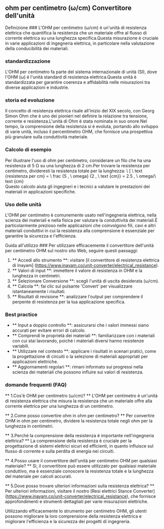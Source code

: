 ## ohm per centimetro (ω/cm) Convertitore dell'unità

Definizione ###
L'OHM per centimetro (ω/cm) è un'unità di resistenza elettrica che quantifica la resistenza che un materiale offre al flusso di corrente elettrica su una lunghezza specifica.Questa misurazione è cruciale in varie applicazioni di ingegneria elettrica, in particolare nella valutazione della conducibilità dei materiali.

### standardizzazione
L'OHM per centimetro fa parte del sistema internazionale di unità (SI), dove l'OHM (ω) è l'unità standard di resistenza elettrica.Questa unità è standardizzata per garantire coerenza e affidabilità nelle misurazioni tra diverse applicazioni e industrie.

### storia ed evoluzione
Il concetto di resistenza elettrica risale all'inizio del XIX secolo, con Georg Simon Ohm che è uno dei pionieri nel definire la relazione tra tensione, corrente e resistenza.L'unità di Ohm è stata nominata in suo onore.Nel tempo, la comprensione della resistenza si è evoluta, portando allo sviluppo di varie unità, incluso il percentimetro OHM, che fornisce una prospettiva più granulare sulla conduttività materiale.

### Calcolo di esempio
Per illustrare l'uso di ohm per centimetro, considerare un filo che ha una resistenza di 5 Ω su una lunghezza di 2 cm.Per trovare la resistenza per centimetro, divideresti la resistenza totale per la lunghezza:
\ [
\ text {resistenza per cm} = \ frac {5 \, \ omega} {2 \, \ text {cm}} = 2.5 \, \ omega/\ text {cm}
\
Questo calcolo aiuta gli ingegneri e i tecnici a valutare le prestazioni dei materiali in applicazioni specifiche.

### Uso delle unità
L'OHM per centimetro è comunemente usato nell'ingegneria elettrica, nella scienza dei materiali e nella fisica per valutare la conduttività dei materiali.È particolarmente prezioso nelle applicazioni che coinvolgono fili, cavi e altri materiali conduttivi in ​​cui la resistenza alla comprensione è essenziale per garantire la sicurezza e l'efficienza.

Guida all'utilizzo ###
Per utilizzare efficacemente il convertitore dell'unità per centimetro OHM sul nostro sito Web, seguire questi passaggi:
1. ** Accedi allo strumento **: visitare [il convertitore di resistenza elettrica di Inayam] (https://www.inayam.co/unit-converter/electrical_resistance).
2. ** Valori di input **: immettere il valore di resistenza in OHM e la lunghezza in centimetri.
3. ** Selezionare Conversione **: scegli l'unità di uscita desiderata (ω/cm).
4. ** Calcola **: fai clic sul pulsante 'Convert' per visualizzare istantaneamente i risultati.
5. ** Risultati di revisione **: analizzare l'output per comprendere il perpente di resistenza per la tua applicazione specifica.

### Best practice
- ** Input a doppio controllo **: assicurarsi che i valori immessi siano accurati per evitare errori di calcolo.
- ** Comprendi le proprietà dei materiali **: familiarizzare con i materiali con cui stai lavorando, poiché i materiali diversi hanno resistenze variabili.
- ** Utilizzare nel contesto **: applicare i risultati in scenari pratici, come la progettazione di circuiti o la selezione di materiali appropriati per applicazioni elettriche.
- ** Aggiornamenti regolari **: rimani informato sui progressi nella scienza dei materiali che possono influire sui valori di resistenza.

### domande frequenti (FAQ)

** 1.Cos'è OHM per centimetro (ω/cm)? **
L'OHM per centimetro è un'unità di resistenza elettrica che misura la resistenza che un materiale offre alla corrente elettrica per una lunghezza di un centimetro.

** 2.Come posso convertire ohm in ohm per centimetro? **
Per convertire OHM in ohm per centimetro, dividere la resistenza totale negli ohm per la lunghezza in centimetri.

** 3.Perché la comprensione della resistenza è importante nell'ingegneria elettrica? **
La comprensione della resistenza è cruciale per la progettazione di sistemi elettrici sicuri ed efficienti, in quanto influisce sul flusso di corrente e sulla perdita di energia nei circuiti.

** 4.Posso usare il convertitore dell'unità per centimetro OHM per qualsiasi materiale? **
Sì, il convertitore può essere utilizzato per qualsiasi materiale conduttivo, ma è essenziale conoscere la resistenza totale e la lunghezza del materiale per calcoli accurati.

** 5.Dove posso trovare ulteriori informazioni sulla resistenza elettrica? **
Per ulteriori informazioni, visitare il nostro [Resi elettrici Stance Converter] (https://www.inayam.co/unit-converter/electrical_resistance), che fornisce approfondimenti e strumenti dettagliati per varie misurazioni elettriche.

Utilizzando efficacemente lo strumento per centimetro OHM, gli utenti possono migliorare la loro comprensione della resistenza elettrica e migliorare l'efficienza e la sicurezza dei progetti di ingegneria.